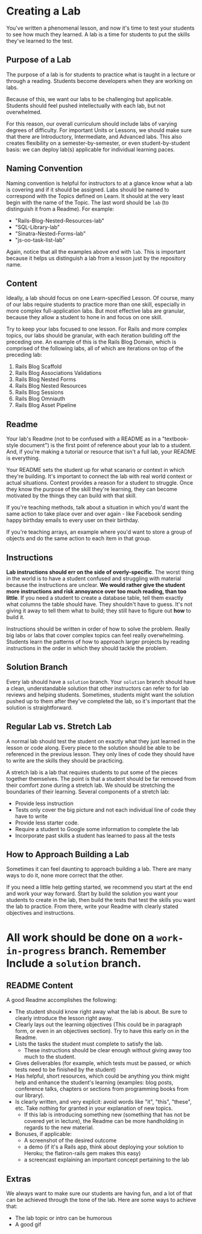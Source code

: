# Creating a Lab

You've written a phenomenal lesson, and now it's time to test your students to
see how much they learned. A lab is a time for students to put the skills
they've learned to the test.

## Purpose of a Lab

The purpose of a lab is for students to practice what is taught in a lecture or
through a reading. Students become developers when they are working on labs.

Because of this, we want our labs to be challenging but applicable. Students
should feel pushed intellectually with each lab, but not overwhelmed.

For this reason, our overall curriculum should include labs of varying degrees
of difficulty. For important Units or Lessons, we should make sure that there
are Introductory, Intermediate, and Advanced labs. This also creates
flexibility on a semester-by-semester, or even student-by-student basis: we can
deploy lab(s) applicable for individual learning paces.

## Naming Convention

Naming convention is helpful for instructors to at a glance know what a lab is
covering and if it should be assigned. Labs should be named to correspond with
the Topics defined on Learn. It should at the very least begin with the name of
the Topic. The last word should be `lab` (to distinguish it from a Readme). For
example:

* "Rails-Blog-Nested-Resources-lab"
* "SQL-Library-lab"
* "Sinatra-Nested-Forms-lab"
* "js-oo-task-list-lab"

Again, notice that all the examples above end with `lab`. This is important
because it helps us distinguish a lab from a lesson just by the repository
name.

## Content

Ideally, a lab should focus on one Learn-specified Lesson. Of course, many of our labs
require students to practice more than one skill, especially in more complex
full-application labs. But most effective labs are granular, because they allow
a student to hone in and focus on one skill.

Try to keep your labs focused to one lesson. For Rails and more complex topics,
our labs should be granular, with each iteration building off the preceding
one. An example of this is the Rails Blog Domain, which is comprised of the
following labs, all of which are iterations on top of the preceding lab:

1. Rails Blog Scaffold
2. Rails Blog Associations Validations
3. Rails Blog Nested Forms
4. Rails Blog Nested Resources
5. Rails Blog Sessions
6. Rails Blog Omniauth
7. Rails Blog Asset Pipeline

## Readme

Your lab's Readme (not to be confused with a README as in a "textbook-style
document") is the first point of reference about your lab to a student. And, if
you're making a tutorial or resource that isn't a full lab, your README is
everything.

Your README sets the student up for what scanario or context in which they're
building. It's important to connect the lab with real world context or actual
situations. Context provides a reason for a student to struggle. Once they know
the purpose of the skill they're learning, they can become motivated by the
things they can build with that skill.

If you're teaching methods, talk about a situation in which you'd want the same
action to take place over and over again - like Facebook sending happy birthday
emails to every user on their birthday.

If you're teaching arrays, an example where you'd want to store a group of
objects and do the same action to each item in that group.

## Instructions

**Lab instructions should err on the side of overly-specific**. The worst thing
in the world is to have a student confused and struggling with material because
the instructions are unclear. **We would rather give the student more
instructions and risk annoyance over too much reading, than too little**. If
you need a student to create a database table, tell them exactly what columns
the table should have. They shouldn't have to guess. It's not giving it away to
tell them what to build; they still have to figure out **how** to build it.

Instructions should be written in order of how to solve the problem. Really big
labs or labs that cover complex topics can feel really overwhelming. Students
learn the patterns of how to approach larger projects by reading instructions
in the order in which they should tackle the problem.

## Solution Branch

Every lab should have a `solution` branch. Your `solution` branch should have a
clean, understandable solution that other instructors can refer to for lab
reviews and helping students. Sometimes, students might want the solution
pushed up to them after they've completed the lab, so it's important that the
solution is straightforward.

## Regular Lab vs. Stretch Lab

A normal lab should test the student on exactly what they just learned in the
lesson or code along. Every piece to the solution should be able to be
referenced in the previous lesson. They only lines of code they should have to
write are the skills they should be practicing.

A stretch lab is a lab that requires students to put some of the pieces
together themselves. The point is that a student should be far removed from
their comfort zone during a stretch lab. We should be stretching the boundaries
of their learning. Several components of a stretch lab:

* Provide less instruction
* Tests only cover the big picture and not each individual line of code they have to write
* Provide less starter code.
* Require a student to Google some information to complete the lab
* Incorporate past skills a student has learned to pass all the tests

## How to Approach Building a Lab

Sometimes it can feel daunting to approach building a lab. There are many ways
to do it, none more correct that the other.

If you need a little help getting started, we recommend you start at the end
and work your way forward. Start by build the solution you want your students
to create in the lab, then build the tests that test the skills you want the
lab to practice. From there, write your Readme with clearly stated objectives
and instructions.

# All work should be done on a `work-in-progress` branch. **Remember** Include a `solution` branch.

## README Content

A good Readme accomplishes the following:

* The student should know right away what the lab is about. Be sure to clearly introduce the lesson right away.
* Clearly lays out the learning objectives (This could be in paragraph form, or even in an objectives section). Try to have this early on in the Readme.
* Lists the tasks the student must complete to satisfy the lab.
  * These instructions should be clear enough without giving away too much to the student.
* Gives deliverables (for example, which tests must be passed, or which tests need to be finished by the student)
* Has helpful, short resources, which could be anything you think might help and enhance the student's learning (examples: blog posts, conference talks, chapters or sections from programming books from our library).
* Is clearly written, and very explicit: avoid words like "it", "this", "these", etc. Take nothing for granted in your explanation of new topics.
  * If this lab is introducing something new (something that has not be covered yet in lecture), the Readme can be more handholding in regards to the new material.
* Bonuses, if applicable:
  * A screenshot of the desired outcome
  * a demo (if it's a Rails app, think about deploying your solution to Heroku; the flatiron-rails gem makes this easy)
  * a screencast explaining an important concept pertaining to the lab

## Extras

We always want to make sure our students are having fun, and a lot of that can be achieved through the tone of the lab. Here are some ways to achieve that:

* The lab topic or intro can be humorous
* A good gif

